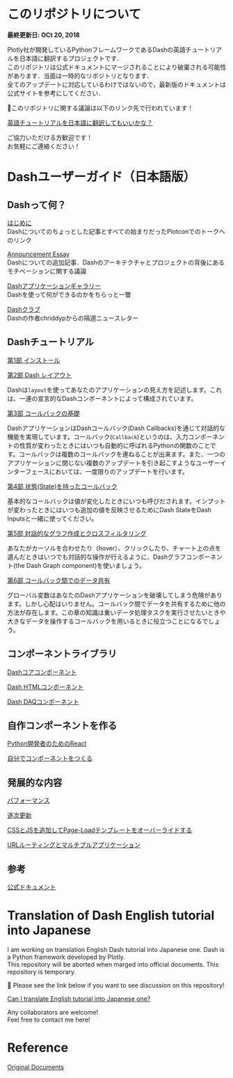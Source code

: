 #  このリポジトリについて

**最終更新日: OCt 20, 2018**

Plotly社が開発しているPythonフレームワークであるDashの英語チュートリアルを日本語に翻訳するプロジェクトです．  
このリポジトリは公式ドキュメントにマージされることにより破棄される可能性があります．当面は一時的なリポジトリとなります．  
全てのアップデートに対応しているわけではないので，最新版のドキュメントは公式サイトを参考にしてください．  

📢このリポジトリに関する議論は以下のリンク先で行われています！

[英語チュートリアルを日本語に翻訳してもいいかな？](https://community.plot.ly/t/can-i-translate-english-tutorial-into-japanese-one/8859?u=ksnt)

ご協力いただける方歓迎です！  
お気軽にご連絡ください！  

# Dashユーザーガイド（日本語版）

## Dashって何？

[はじめに](https://github.com/ksnt/Dash_Translation_into_Japanese/blob/master/introcution.md)   
Dashについてのちょっとした記事とすべての始まりだったPlotconでのトークへのリンク  

[Announcement Essay](https://medium.com/@plotlygraphs/introducing-dash-5ecf7191b503)  
Dashについての追加記事．Dashのアーキテクチャとプロジェクトの背後にあるモチベーションに関する議論  

[Dashアプリケーションギャラリー](https://dash.plot.ly/gallery)  
Dashを使って何ができるのかをちらっと一瞥  

[Dashクラブ](https://plot.us12.list-manage.com/subscribe?u=28d7f8f0685d044fb51f0d4ee&id=0c1cb734d7)  
Dashの作者chriddypからの隔週ニュースレター

## Dashチュートリアル  

[第1部 インストール](https://github.com/ksnt/Dash_Translation_into_Japanese/blob/master/dash_tutorial_jap_chap0.md)

[第2部 Dash レイアウト](https://github.com/ksnt/Dash_Translation_into_Japanese/blob/master/dash_tutorial_jap_chap1.md)

Dashは`layout`を使ってあなたのアプリケーションの見え方を記述します。これは、一連の宣言的なDashコンポーネントによって構成されています。  

[第3部 コールバックの基礎](https://github.com/ksnt/Dash_Translation_into_Japanese/blob/master/dash_tutorial_jap_chap2.md)  

DashアプリケーションはDashコールバック(Dash Callbacks)を通じて対話的な機能を実現しています。コールバック(`Callback`)というのは、入力コンポーネントの性質が変わったときにはいつも自動的に呼ばれるPythonの関数のことです。コールバックは複数のコールバックを連ねることが出来ます。また、一つのアプリケーションに閉じない複数のアップデートを引き起こすようなユーザーインターフェースにおいては、一度限りのアップデートを行います。

[第4部 状態(State)を持ったコールバック](https://github.com/ksnt/Dash_Translation_into_Japanese/blob/master/dash_tutorial_jap_chap3.md)

基本的なコールバックは値が変化したときにいつも呼びだされます。インプットが変わったときにはいつも追加の値を反映させるためにDash StateをDash Inputsと一緒に使ってください。  


[第5部 対話的なグラフ作成とクロスフィルタリング](https://github.com/ksnt/Dash_Translation_into_Japanese/blob/master/dash_tutorial_jap_chap4.md)

あなたがカーソルを合わせたり（hover）、クリックしたり、チャート上の点を選んだときはいつでも対話的な操作が行えるように、Dashグラフコンポーネント(the Dash Graph component)を使いましょう。


[第6部 コールバック間でのデータ共有](https://github.com/ksnt/Dash_Translation_into_Japanese/blob/master/dash_tutorial_jap_chap5.md)

グローバル変数はあなたのDashアプリケーションを破壊してしまう危険があります。しかし心配はいりません。コールバック間でデータを共有するために他の方法が存在します。この章の知識は重いデータ処理タスクを実行させたいときや大きなデータを操作するコールバックを用いるときに役立つことになるでしょう。

## コンポーネントライブラリ

[Dashコアコンポーネント]()  

[Dash HTMLコンポーネント]()  

[Dash DAQコンポーネント]()

## 自作コンポーネントを作る

[Python開発者のためのReact]()  

[自分でコンポーネントをつくる]()  

## 発展的な内容

[パフォーマンス]()  

[逐次更新]()  

[CSSとJSを追加してPage-Loadテンプレートをオーバーライドする]()  

[URLルーティングとマルチプルアプリケーション]()  


## 参考

[公式ドキュメント](https://github.com/plotly/dash-docs)


# Translation of Dash English tutorial into Japanese

I am working on translation English Dash tutorial into Japanese one. Dash is a Python framework developed by Plotly.  
This repository will be aborted when marged into official documents. This repository is temporary.    

📢 Please see the link below if you want to see discussion on this repository!  

[Can I translate English tutorial into Japanese one?](https://community.plot.ly/t/can-i-translate-english-tutorial-into-japanese-one/8859?u=ksnt)

Any collaborators are welcome!  
Feel free to contact me here!  

# Reference

[Original Documents](https://github.com/plotly/dash-docs)
